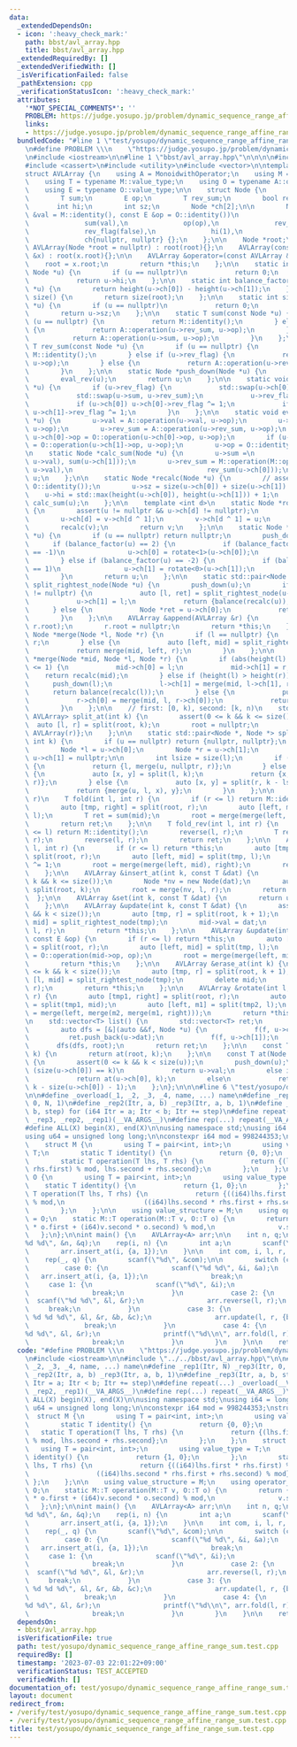 ```yaml
---
data:
  _extendedDependsOn:
  - icon: ':heavy_check_mark:'
    path: bbst/avl_array.hpp
    title: bbst/avl_array.hpp
  _extendedRequiredBy: []
  _extendedVerifiedWith: []
  _isVerificationFailed: false
  _pathExtension: cpp
  _verificationStatusIcon: ':heavy_check_mark:'
  attributes:
    '*NOT_SPECIAL_COMMENTS*': ''
    PROBLEM: https://judge.yosupo.jp/problem/dynamic_sequence_range_affine_range_sum
    links:
    - https://judge.yosupo.jp/problem/dynamic_sequence_range_affine_range_sum
  bundledCode: "#line 1 \"test/yosupo/dynamic_sequence_range_affine_range_sum.test.cpp\"\
    \n#define PROBLEM \\\n    \"https://judge.yosupo.jp/problem/dynamic_sequence_range_affine_range_sum\"\
    \n#include <iostream>\n\n#line 1 \"bbst/avl_array.hpp\"\n\n\n\n#include <algorithm>\n\
    #include <cassert>\n#include <utility>\n#include <vector>\n\ntemplate <class MonoidwithOperator>\n\
    struct AVLArray {\n    using A = MonoidwithOperator;\n    using M = typename A::value_structure;\n\
    \    using T = typename M::value_type;\n    using O = typename A::operator_structure;\n\
    \    using E = typename O::value_type;\n\n    struct Node {\n        T val;\n\
    \        T sum;\n        E op;\n        T rev_sum;\n        bool rev_flag;\n \
    \       int hi;\n        int sz;\n        Node *ch[2];\n\n        Node(const T\
    \ &val = M::identity(), const E &op = O::identity())\n            : val(val),\n\
    \              sum(val),\n              op(op),\n              rev_sum(val),\n\
    \              rev_flag(false),\n              hi(1),\n              sz(1),\n\
    \              ch{nullptr, nullptr} {};\n    };\n\n    Node *root;\n\n    explicit\
    \ AVLArray(Node *root = nullptr) : root(root){};\n    AVLArray(const AVLArray\
    \ &x) : root(x.root){};\n\n    AVLArray &operator=(const AVLArray &x) {\n    \
    \    root = x.root;\n        return *this;\n    };\n\n    static int height(const\
    \ Node *u) {\n        if (u == nullptr)\n            return 0;\n        else\n\
    \            return u->hi;\n    };\n\n    static int balance_factor(const Node\
    \ *u) {\n        return height(u->ch[0]) - height(u->ch[1]);\n    };\n\n    int\
    \ size() {\n        return size(root);\n    };\n\n    static int size(const Node\
    \ *u) {\n        if (u == nullptr)\n            return 0;\n        else\n    \
    \        return u->sz;\n    };\n\n    static T sum(const Node *u) {\n        if\
    \ (u == nullptr) {\n            return M::identity();\n        } else if (u->rev_flag)\
    \ {\n            return A::operation(u->rev_sum, u->op);\n        } else {\n \
    \           return A::operation(u->sum, u->op);\n        }\n    };\n\n    static\
    \ T rev_sum(const Node *u) {\n        if (u == nullptr) {\n            return\
    \ M::identity();\n        } else if (u->rev_flag) {\n            return A::operation(u->sum,\
    \ u->op);\n        } else {\n            return A::operation(u->rev_sum, u->op);\n\
    \        }\n    };\n\n    static Node *push_down(Node *u) {\n        eval_lazy(u);\n\
    \        eval_rev(u);\n        return u;\n    };\n\n    static void eval_rev(Node\
    \ *u) {\n        if (u->rev_flag) {\n            std::swap(u->ch[0], u->ch[1]);\n\
    \            std::swap(u->sum, u->rev_sum);\n            u->rev_flag = false;\n\
    \            if (u->ch[0]) u->ch[0]->rev_flag ^= 1;\n            if (u->ch[1])\
    \ u->ch[1]->rev_flag ^= 1;\n        }\n    };\n\n    static void eval_lazy(Node\
    \ *u) {\n        u->val = A::operation(u->val, u->op);\n        u->sum = A::operation(u->sum,\
    \ u->op);\n        u->rev_sum = A::operation(u->rev_sum, u->op);\n        if (u->ch[0])\
    \ u->ch[0]->op = O::operation(u->ch[0]->op, u->op);\n        if (u->ch[1]) u->ch[1]->op\
    \ = O::operation(u->ch[1]->op, u->op);\n        u->op = O::identity();\n    };\n\
    \n    static Node *calc_sum(Node *u) {\n        u->sum =\n            M::operation(M::operation(sum(u->ch[0]),\
    \ u->val), sum(u->ch[1]));\n        u->rev_sum = M::operation(M::operation(rev_sum(u->ch[1]),\
    \ u->val),\n                                  rev_sum(u->ch[0]));\n        return\
    \ u;\n    };\n\n    static Node *recalc(Node *u) {\n        // assert(u->op ==\
    \ O::identity());\n        u->sz = size(u->ch[0]) + size(u->ch[1]) + 1;\n    \
    \    u->hi = std::max(height(u->ch[0]), height(u->ch[1])) + 1;\n        return\
    \ calc_sum(u);\n    };\n\n    template <int d>\n    static Node *rotate(Node *u)\
    \ {\n        assert(u != nullptr && u->ch[d] != nullptr);\n        Node *v = push_down(u->ch[d]);\n\
    \        u->ch[d] = v->ch[d ^ 1];\n        v->ch[d ^ 1] = u;\n        recalc(u);\n\
    \        recalc(v);\n        return v;\n    };\n\n    static Node *balance(Node\
    \ *u) {\n        if (u == nullptr) return nullptr;\n        push_down(u);\n  \
    \      if (balance_factor(u) == 2) {\n            if (balance_factor(push_down(u->ch[0]))\
    \ == -1)\n                u->ch[0] = rotate<1>(u->ch[0]);\n            u = rotate<0>(u);\n\
    \        } else if (balance_factor(u) == -2) {\n            if (balance_factor(push_down(u->ch[1]))\
    \ == 1)\n                u->ch[1] = rotate<0>(u->ch[1]);\n            u = rotate<1>(u);\n\
    \        }\n        return u;\n    };\n\n    static std::pair<Node *, Node *>\
    \ split_rightest_node(Node *u) {\n        push_down(u);\n        if (u->ch[1]\
    \ != nullptr) {\n            auto [l, ret] = split_rightest_node(u->ch[1]);\n\
    \            u->ch[1] = l;\n            return {balance(recalc(u)), ret};\n  \
    \      } else {\n            Node *ret = u->ch[0];\n            return {ret, u};\n\
    \        }\n    };\n\n    AVLArray &append(AVLArray &r) {\n        root = merge(root,\
    \ r.root);\n        r.root = nullptr;\n        return *this;\n    };\n\n    static\
    \ Node *merge(Node *l, Node *r) {\n        if (l == nullptr) {\n            return\
    \ r;\n        } else {\n            auto [left, mid] = split_rightest_node(l);\n\
    \            return merge(mid, left, r);\n        }\n    };\n\n    static Node\
    \ *merge(Node *mid, Node *l, Node *r) {\n        if (abs(height(l) - height(r))\
    \ <= 1) {\n            mid->ch[0] = l;\n            mid->ch[1] = r;\n        \
    \    return recalc(mid);\n        } else if (height(l) > height(r)) {\n      \
    \      push_down(l);\n            l->ch[1] = merge(mid, l->ch[1], r);\n      \
    \      return balance(recalc(l));\n        } else {\n            push_down(r);\n\
    \            r->ch[0] = merge(mid, l, r->ch[0]);\n            return balance(recalc(r));\n\
    \        }\n    };\n\n    // first: [0, k), second: [k, n)\n    std::pair<AVLArray,\
    \ AVLArray> split_at(int k) {\n        assert(0 <= k && k <= size());\n      \
    \  auto [l, r] = split(root, k);\n        root = nullptr;\n        return {AVLArray(l),\
    \ AVLArray(r)};\n    };\n\n    static std::pair<Node *, Node *> split(Node *u,\
    \ int k) {\n        if (u == nullptr) return {nullptr, nullptr};\n        push_down(u);\n\
    \        Node *l = u->ch[0];\n        Node *r = u->ch[1];\n        u->ch[0] =\
    \ u->ch[1] = nullptr;\n\n        int lsize = size(l);\n        if (lsize == k)\
    \ {\n            return {l, merge(u, nullptr, r)};\n        } else if (k < lsize)\
    \ {\n            auto [x, y] = split(l, k);\n            return {x, merge(u, y,\
    \ r)};\n        } else {\n            auto [x, y] = split(r, k - lsize - 1);\n\
    \            return {merge(u, l, x), y};\n        }\n    };\n\n    // sum [l,\
    \ r)\n    T fold(int l, int r) {\n        if (r <= l) return M::identity();\n\
    \        auto [tmp, right] = split(root, r);\n        auto [left, mid] = split(tmp,\
    \ l);\n        T ret = sum(mid);\n        root = merge(merge(left, mid), right);\n\
    \        return ret;\n    };\n\n    T fold_rev(int l, int r) {\n        if (r\
    \ <= l) return M::identity();\n        reverse(l, r);\n        T ret = fold(l,\
    \ r);\n        reverse(l, r);\n        return ret;\n    };\n\n    AVLArray &reverse(int\
    \ l, int r) {\n        if (r <= l) return *this;\n        auto [tmp, right] =\
    \ split(root, r);\n        auto [left, mid] = split(tmp, l);\n        mid->rev_flag\
    \ ^= 1;\n        root = merge(merge(left, mid), right);\n        return *this;\n\
    \    };\n\n    AVLArray &insert_at(int k, const T &dat) {\n        assert(0 <=\
    \ k && k <= size());\n        Node *nv = new Node(dat);\n        auto [l, r] =\
    \ split(root, k);\n        root = merge(nv, l, r);\n        return *this;\n  \
    \  };\n\n    AVLArray &set(int k, const T &dat) {\n        return update(k, dat);\n\
    \    };\n\n    AVLArray &update(int k, const T &dat) {\n        assert(0 <= k\
    \ && k < size());\n        auto [tmp, r] = split(root, k + 1);\n        auto [l,\
    \ mid] = split_rightest_node(tmp);\n        mid->val = dat;\n        root = merge(mid,\
    \ l, r);\n        return *this;\n    };\n\n    AVLArray &update(int l, int r,\
    \ const E &op) {\n        if (r <= l) return *this;\n        auto [tmp, right]\
    \ = split(root, r);\n        auto [left, mid] = split(tmp, l);\n        mid->op\
    \ = O::operation(mid->op, op);\n        root = merge(merge(left, mid), right);\n\
    \        return *this;\n    };\n\n    AVLArray &erase_at(int k) {\n        assert(0\
    \ <= k && k < size());\n        auto [tmp, r] = split(root, k + 1);\n        auto\
    \ [l, mid] = split_rightest_node(tmp);\n        delete mid;\n        root = merge(l,\
    \ r);\n        return *this;\n    };\n\n    AVLArray &rotate(int l, int mid, int\
    \ r) {\n        auto [tmp1, right] = split(root, r);\n        auto [tmp2, m2]\
    \ = split(tmp1, mid);\n        auto [left, m1] = split(tmp2, l);\n        root\
    \ = merge(left, merge(m2, merge(m1, right)));\n        return *this;\n    };\n\
    \n    std::vector<T> list() {\n        std::vector<T> ret;\n        ret.reserve(size());\n\
    \        auto dfs = [&](auto &&f, Node *u) {\n            f(f, u->ch[0]);\n  \
    \          ret.push_back(u->dat);\n            f(f, u->ch[1]);\n        };\n \
    \       dfs(dfs, root);\n        return ret;\n    };\n\n    const T operator[](int\
    \ k) {\n        return at(root, k);\n    };\n\n    const T at(Node *u, int k)\
    \ {\n        assert(0 <= k && k < size(u));\n        push_down(u);\n        if\
    \ (size(u->ch[0]) == k)\n            return u->val;\n        else if (k < size(u->ch[0]))\n\
    \            return at(u->ch[0], k);\n        else\n            return at(u->ch[1],\
    \ k - size(u->ch[0]) - 1);\n    };\n};\n\n\n#line 6 \"test/yosupo/dynamic_sequence_range_affine_range_sum.test.cpp\"\
    \n\n#define _overload(_1, _2, _3, _4, name, ...) name\n#define _rep1(Itr, N) _rep3(Itr,\
    \ 0, N, 1)\n#define _rep2(Itr, a, b) _rep3(Itr, a, b, 1)\n#define _rep3(Itr, a,\
    \ b, step) for (i64 Itr = a; Itr < b; Itr += step)\n#define repeat(...) _overload(__VA_ARGS__,\
    \ _rep3, _rep2, _rep1)(__VA_ARGS__)\n#define rep(...) repeat(__VA_ARGS__)\n\n\
    #define ALL(X) begin(X), end(X)\n\nusing namespace std;\nusing i64 = long long;\n\
    using u64 = unsigned long long;\n\nconstexpr i64 mod = 998244353;\nstruct A {\n\
    \    struct M {\n        using T = pair<int, int>;\n        using value_type =\
    \ T;\n        static T identity() {\n            return {0, 0};\n        };\n\
    \        static T operation(T lhs, T rhs) {\n            return {(lhs.first +\
    \ rhs.first) % mod, lhs.second + rhs.second};\n        };\n    };\n    struct\
    \ O {\n        using T = pair<int, int>;\n        using value_type = T;\n    \
    \    static T identity() {\n            return {1, 0};\n        };\n        static\
    \ T operation(T lhs, T rhs) {\n            return {((i64)lhs.first * rhs.first)\
    \ % mod,\n                    ((i64)lhs.second * rhs.first + rhs.second) % mod};\n\
    \        };\n    };\n\n    using value_structure = M;\n    using operator_structure\
    \ = O;\n    static M::T operation(M::T v, O::T o) {\n        return {((i64)v.first\
    \ * o.first + (i64)v.second * o.second) % mod,\n                v.second};\n \
    \   };\n};\n\nint main() {\n    AVLArray<A> arr;\n\n    int n, q;\n    scanf(\"\
    %d %d\", &n, &q);\n    rep(i, n) {\n        int a;\n        scanf(\"%d\", &a);\n\
    \        arr.insert_at(i, {a, 1});\n    }\n\n    int com, i, l, r, a, b, c;\n\
    \    rep(_, q) {\n        scanf(\"%d\", &com);\n\n        switch (com) {\n   \
    \         case 0: {\n                scanf(\"%d %d\", &i, &a);\n             \
    \   arr.insert_at(i, {a, 1});\n                break;\n            }\n       \
    \     case 1: {\n                scanf(\"%d\", &i);\n                arr.erase_at(i);\n\
    \                break;\n            }\n            case 2: {\n              \
    \  scanf(\"%d %d\", &l, &r);\n                arr.reverse(l, r);\n           \
    \     break;\n            }\n            case 3: {\n                scanf(\"%d\
    \ %d %d %d\", &l, &r, &b, &c);\n                arr.update(l, r, {b, c});\n  \
    \              break;\n            }\n            case 4: {\n                scanf(\"\
    %d %d\", &l, &r);\n                printf(\"%d\\n\", arr.fold(l, r).first);\n\
    \                break;\n            }\n        }\n    }\n\n    return 0;\n}\n"
  code: "#define PROBLEM \\\n    \"https://judge.yosupo.jp/problem/dynamic_sequence_range_affine_range_sum\"\
    \n#include <iostream>\n\n#include \"../../bbst/avl_array.hpp\"\n\n#define _overload(_1,\
    \ _2, _3, _4, name, ...) name\n#define _rep1(Itr, N) _rep3(Itr, 0, N, 1)\n#define\
    \ _rep2(Itr, a, b) _rep3(Itr, a, b, 1)\n#define _rep3(Itr, a, b, step) for (i64\
    \ Itr = a; Itr < b; Itr += step)\n#define repeat(...) _overload(__VA_ARGS__, _rep3,\
    \ _rep2, _rep1)(__VA_ARGS__)\n#define rep(...) repeat(__VA_ARGS__)\n\n#define\
    \ ALL(X) begin(X), end(X)\n\nusing namespace std;\nusing i64 = long long;\nusing\
    \ u64 = unsigned long long;\n\nconstexpr i64 mod = 998244353;\nstruct A {\n  \
    \  struct M {\n        using T = pair<int, int>;\n        using value_type = T;\n\
    \        static T identity() {\n            return {0, 0};\n        };\n     \
    \   static T operation(T lhs, T rhs) {\n            return {(lhs.first + rhs.first)\
    \ % mod, lhs.second + rhs.second};\n        };\n    };\n    struct O {\n     \
    \   using T = pair<int, int>;\n        using value_type = T;\n        static T\
    \ identity() {\n            return {1, 0};\n        };\n        static T operation(T\
    \ lhs, T rhs) {\n            return {((i64)lhs.first * rhs.first) % mod,\n   \
    \                 ((i64)lhs.second * rhs.first + rhs.second) % mod};\n       \
    \ };\n    };\n\n    using value_structure = M;\n    using operator_structure =\
    \ O;\n    static M::T operation(M::T v, O::T o) {\n        return {((i64)v.first\
    \ * o.first + (i64)v.second * o.second) % mod,\n                v.second};\n \
    \   };\n};\n\nint main() {\n    AVLArray<A> arr;\n\n    int n, q;\n    scanf(\"\
    %d %d\", &n, &q);\n    rep(i, n) {\n        int a;\n        scanf(\"%d\", &a);\n\
    \        arr.insert_at(i, {a, 1});\n    }\n\n    int com, i, l, r, a, b, c;\n\
    \    rep(_, q) {\n        scanf(\"%d\", &com);\n\n        switch (com) {\n   \
    \         case 0: {\n                scanf(\"%d %d\", &i, &a);\n             \
    \   arr.insert_at(i, {a, 1});\n                break;\n            }\n       \
    \     case 1: {\n                scanf(\"%d\", &i);\n                arr.erase_at(i);\n\
    \                break;\n            }\n            case 2: {\n              \
    \  scanf(\"%d %d\", &l, &r);\n                arr.reverse(l, r);\n           \
    \     break;\n            }\n            case 3: {\n                scanf(\"%d\
    \ %d %d %d\", &l, &r, &b, &c);\n                arr.update(l, r, {b, c});\n  \
    \              break;\n            }\n            case 4: {\n                scanf(\"\
    %d %d\", &l, &r);\n                printf(\"%d\\n\", arr.fold(l, r).first);\n\
    \                break;\n            }\n        }\n    }\n\n    return 0;\n}\n"
  dependsOn:
  - bbst/avl_array.hpp
  isVerificationFile: true
  path: test/yosupo/dynamic_sequence_range_affine_range_sum.test.cpp
  requiredBy: []
  timestamp: '2023-07-03 22:01:22+09:00'
  verificationStatus: TEST_ACCEPTED
  verifiedWith: []
documentation_of: test/yosupo/dynamic_sequence_range_affine_range_sum.test.cpp
layout: document
redirect_from:
- /verify/test/yosupo/dynamic_sequence_range_affine_range_sum.test.cpp
- /verify/test/yosupo/dynamic_sequence_range_affine_range_sum.test.cpp.html
title: test/yosupo/dynamic_sequence_range_affine_range_sum.test.cpp
---
```

